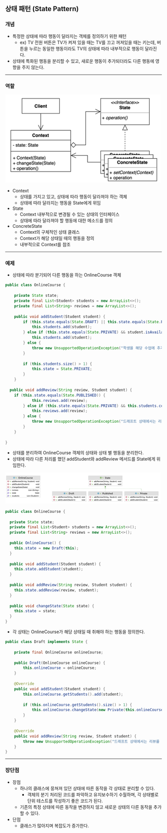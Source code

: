 ## 상태 패턴 (State Pattern)

### 개념

- 특정한 상태에 따라 행동이 달라지는 객체를 정의하기 위한 패턴
  - ex) TV 전원 버튼은 TV가 켜져 있을 때는 TV를 끄고 꺼져있을 때는 키는데, 버튼을 누르는 동일한 행동이라도 TV의 상태에 따라 내부적으로 행동이 달라진다. 
- 상태에 특화된 행동을 분리할 수 있고, 새로운 행동이 추가되더라도 다른 행동에 영향을 주지 않는다.

---

### 역할

<img src="uml.png" alt="uml" width="500"/>

- Context
  - 상태를 가지고 있고, 상태에 따라 행동이 달라져야 하는 객체
  - 상태에 따라 달라지는 행동을 State에게 위임
- State
  - Context 내부적으로 변경될 수 있는 상태의 인터페이스
  - 상태에 따라 달라져야 할 행동에 대한 메소드를 정의
- ConcreteState
  - Context의 구체적인 상태 클래스
  - Context가 해당 상태일 때의 행동을 정의
  - 내부적으로 Context를 참조

---

### 예제

- 상태에 따라 분기되어 다른 행동을 하는 OnlineCourse 객체

```java
public class OnlineCourse {

    private State state;
    private final List<Student> students = new ArrayList<>();
    private final List<String> reviews = new ArrayList<>();

    public void addStudent(Student student) {
        if (this.state.equals(State.DRAFT) || this.state.equals(State.PUBLISHED)) {
            this.students.add(student);
        } else if (this.state.equals(State.PRIVATE) && student.isAvailable(this)) {
            this.students.add(student);
        } else {
            throw new UnsupportedOperationException("학생을 해당 수업에 추가할 수 없습니다.");
        }

        if (this.students.size() > 1) {
            this.state = State.PRIVATE;
        }
    }

  public void addReview(String review, Student student) {
    if (this.state.equals(State.PUBLISHED)) {
            this.reviews.add(review);
        } else if (this.state.equals(State.PRIVATE) && this.students.contains(student)) {
            this.reviews.add(review);
        } else {
            throw new UnsupportedOperationException("드래프트 상태에서는 리뷰를 작성할 수 없습니다.");
        }
    }

}
```

- 상태를 분리하여 OnlineCourse 객체의 상태와 상태 별 행동을 분리한다.
- 상태에 따라 다른 처리를 했던 addStudent와 addReview 메서드를 State에게 위임한다.

<img src="image1.png" alt="images1" width="500"/>

```java
public class OnlineCourse {

  private State state;
  private final List<Student> students = new ArrayList<>();
  private final List<String> reviews = new ArrayList<>();

  public OnlineCourse() {
    this.state = new Draft(this);
  }

  public void addStudent(Student student) {
    this.state.addStudent(student);
  }

  public void addReview(String review, Student student) {
    this.state.addReview(review, student);
  }

  public void changeState(State state) {
    this.state = state;
  }
}
```
- 각 상태는 OnlineCourse가 해당 상태일 때 취해야 하는 행동을 정의한다.

```java
public class Draft implements State {

    private final OnlineCourse onlineCourse;

    public Draft(OnlineCourse onlineCourse) {
        this.onlineCourse = onlineCourse;
    }

    @Override
    public void addStudent(Student student) {
        this.onlineCourse.getStudents().add(student);

        if (this.onlineCourse.getStudents().size() > 1) {
            this.onlineCourse.changeState(new Private(this.onlineCourse));
        }
    }

    @Override
    public void addReview(String review, Student student) {
        throw new UnsupportedOperationException("드래프트 상태에서는 리뷰를 추가할 수 없습니다.");
    }
}
```

---

### 장단점

- 장점
  - 하나의 클래스에 뭉쳐져 있던 상태에 따른 동작을 각 상태로 분리할 수 있다.
    - 객체의 분기 처리된 코드를 파악하고 유지보수하기 수월하며, 각 상태별로 단위 테스트를 작성하기 좋은 코드가 된다.
  - 기존의 특정 상태에 따른 동작을 변경하지 않고 새로운 상태의 다른 동작을 추가할 수 있다.
- 단점
  - 클래스가 많아지며 복잡도가 증가한다.